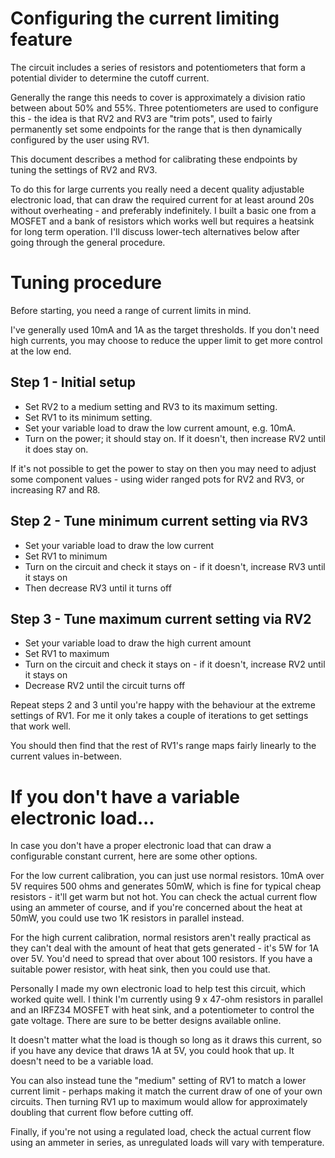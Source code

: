 # Configuring the current limiting feature

The circuit includes a series of resistors and potentiometers that form a
potential divider to determine the cutoff current.

Generally the range this needs to cover is approximately a division ratio
between about 50% and 55%.  Three potentiometers are used to configure this -
the idea is that RV2 and RV3 are "trim pots", used to fairly permanently set
some endpoints for the range that is then dynamically configured by the user
using RV1.

This document describes a method for calibrating these endpoints by tuning the
settings of RV2 and RV3.

To do this for large currents you really need a decent quality adjustable
electronic load, that can draw the required current for at least around 20s
without overheating - and preferably indefinitely.  I built a basic one from a
MOSFET and a bank of resistors which works well but requires a heatsink for
long term operation.  I'll discuss lower-tech alternatives below after going
through the general procedure.

# Tuning procedure

Before starting, you need a range of current limits in mind.

I've generally used 10mA and 1A as the target thresholds.  If you don't need
high currents, you may choose to reduce the upper limit to get more control at
the low end.

## Step 1 - Initial setup

* Set RV2 to a medium setting and RV3 to its maximum setting.
* Set RV1 to its minimum setting.
* Set your variable load to draw the low current amount, e.g. 10mA.
* Turn on the power; it should stay on.  If it doesn't, then increase RV2 until
it does stay on.

If it's not possible to get the power to stay on then you may need to adjust
some component values - using wider ranged pots for RV2 and RV3, or increasing
R7 and R8.

## Step 2 - Tune minimum current setting via RV3

* Set your variable load to draw the low current
* Set RV1 to minimum
* Turn on the circuit and check it stays on - if it doesn't, increase RV3 until it stays on
* Then decrease RV3 until it turns off

## Step 3 - Tune maximum current setting via RV2

* Set your variable load to draw the high current amount
* Set RV1 to maximum
* Turn on the circuit and check it stays on - if it doesn't, increase RV2 until it stays on
* Decrease RV2 until the circuit turns off

Repeat steps 2 and 3 until you're happy with the behaviour at the extreme
settings of RV1.  For me it only takes a couple of iterations to get settings
that work well.

You should then find that the rest of RV1's range maps fairly linearly to the
current values in-between.

# If you don't have a variable electronic load...

In case you don't have a proper electronic load that can draw a configurable
constant current, here are some other options.

For the low current calibration, you can just use normal resistors.  10mA over
5V requires 500 ohms and generates 50mW, which is fine for typical cheap
resistors - it'll get warm but not hot.  You can check the actual current flow
using an ammeter of course, and if you're concerned about the heat at 50mW, you
could use two 1K resistors in parallel instead.

For the high current calibration, normal resistors aren't really practical as
they can't deal with the amount of heat that gets generated - it's 5W for 1A
over 5V.  You'd need to spread that over about 100 resistors.  If you have a
suitable power resistor, with heat sink, then you could use that.

Personally I made my own electronic load to help test this circuit, which
worked quite well.  I think I'm currently using 9 x 47-ohm resistors in
parallel and an IRFZ34 MOSFET with heat sink, and a potentiometer to control
the gate voltage.  There are sure to be better designs available online.

It doesn't matter what the load is though so long as it draws this current, so
if you have any device that draws 1A at 5V, you could hook that up.  It doesn't
need to be a variable load.

You can also instead tune the "medium" setting of RV1 to match a lower current
limit - perhaps making it match the current draw of one of your own circuits.
Then turning RV1 up to maximum would allow for approximately doubling that
current flow before cutting off.

Finally, if you're not using a regulated load, check the actual current flow
using an ammeter in series, as unregulated loads will vary with temperature.

